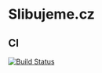 # Slibujeme.cz

## CI
[![Build Status](https://secure.travis-ci.org/akloboucnik/slibujeme.png?branch=master)](http://travis-ci.org/akloboucnik/slibujeme)